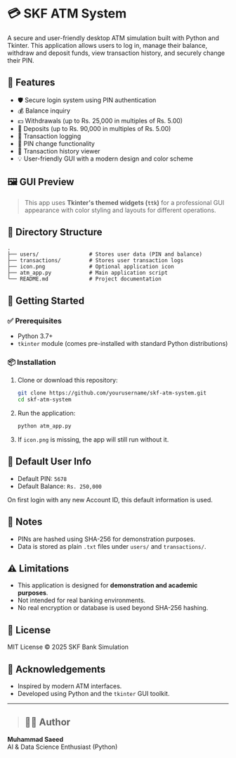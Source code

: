 # 💳 SKF ATM System


A secure and user-friendly desktop ATM simulation built with Python and Tkinter. This application allows users to log in, manage their balance, withdraw and deposit funds, view transaction history, and securely change their PIN.

## 🧰 Features

- 🛡 Secure login system using PIN authentication
- 💰 Balance inquiry
- 💵 Withdrawals (up to Rs. 25,000 in multiples of Rs. 5.00)
- 💸 Deposits (up to Rs. 90,000 in multiples of Rs. 5.00)
- 🧾 Transaction logging
- 🔐 PIN change functionality
- 📜 Transaction history viewer
- 💡 User-friendly GUI with a modern design and color scheme

## 🖼 GUI Preview

> This app uses **Tkinter's themed widgets (`ttk`)** for a professional GUI appearance with color styling and layouts for different operations.

## 📂 Directory Structure

```
.
├── users/                # Stores user data (PIN and balance)
├── transactions/         # Stores user transaction logs
├── icon.png              # Optional application icon
├── atm_app.py            # Main application script
└── README.md             # Project documentation
```

## 🏁 Getting Started

### ✅ Prerequisites

- Python 3.7+
- `tkinter` module (comes pre-installed with standard Python distributions)

### 📦 Installation

1. Clone or download this repository:
   ```bash
   git clone https://github.com/yourusername/skf-atm-system.git
   cd skf-atm-system
   ```

2. Run the application:
   ```bash
   python atm_app.py
   ```

3. If `icon.png` is missing, the app will still run without it.

## 👥 Default User Info

- Default PIN: `5678`
- Default Balance: `Rs. 250,000`

On first login with any new Account ID, this default information is used.

## 📝 Notes

- PINs are hashed using SHA-256 for demonstration purposes.
- Data is stored as plain `.txt` files under `users/` and `transactions/`.

## ⚠ Limitations

- This application is designed for **demonstration and academic purposes**.
- Not intended for real banking environments.
- No real encryption or database is used beyond SHA-256 hashing.

## 📜 License

MIT License © 2025 SKF Bank Simulation

## 🤝 Acknowledgements

- Inspired by modern ATM interfaces.
- Developed using Python and the `tkinter` GUI toolkit.

---


> ## 👨‍💻 Author

**Muhammad Saeed**  
AI & Data Science Enthusiast (Python)
